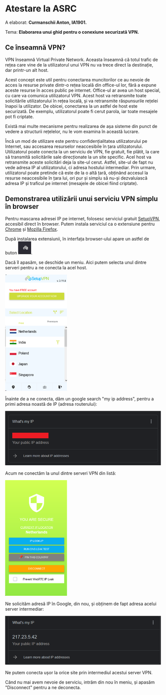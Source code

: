 # Atestare la ASRC

A elaborat: **Curmanschii Anton, IA1901.**

Tema: **Elaborarea unui ghid pentru o conexiune securizată VPN.**


## Ce înseamnă VPN?

VPN înseamnă Virtual Private Network.
Aceasta înseamnă că totul trafic de rețea care vine de la utilizatorul unui VPN nu va trece direct la destinație, dar printr-un alt host.

Acest concept este util pentru conectarea muncitorilor ce au nevoie de acces la resurse private dintr-o rețea locală din office-ul lor, fără a expune aceste resurse în acces public pe internet.
Office-ul ar avea un host special, cu care va comunica utilizatorul VPN. 
Acest host va retransmite toate solicitările utilizatorului în rețea locală, și va retransmite răspunsurile rețelei înapoi la utilizator.
De obicei, conectarea la un astfel de host este securizată.
De exemplu, utilizatorul poate fi cerut parola, iar toate mesajele pot fi criptate.

Există mai multe mecanisme pentru realizarea de așa sisteme din punct de vedere a structurii rețelelor, nu le vom examina în această lucrare.

Încă un mod de utilizare este pentru confidențialitatea utilizatorului pe Internet, sau accesarea resurselor neaccesibile în țara utilizatorului.
Utilizatorul poate conecta la un serviciu de VPN, fie gratuit, fie plătit, la care să transmită solicitările sale direcționate la un site specific.
Acel host va retransmite aceste solicitări deja la site-ul cerut.
Astfel, site-ul de fapt nu vede adresa IP al utilizatorului, ci adresa hostului intermediar.
Prin urmare, utilizatorul poate pretinde că este de la o altă țară, obținând accesul la resurse neaccesibile în țara lui, ori pur și simplu să nu-și dezvaluiască adresa IP și traficul pe internet (mesajele de obicei fiind criptate).


## Demonstrarea utilizării unui serviciu VPN simplu în browser

Pentru mascarea adresei IP pe internet, folosesc serviciul gratuit [SetupVPN](https://setupvpn.com/), accesibil direct în browser.
Putem instala serviciul ca o extensiune pentru [Chrome](https://chrome.google.com/webstore/detail/setupvpn-lifetime-free-vp/oofgbpoabipfcfjapgnbbjjaenockbdp) și [Mozilla Firefox](https://addons.mozilla.org/en-US/firefox/addon/setupvpn/).

După instalarea extensiunii, în interfața browser-ului apare un astfel de buton ![](images/extension_button_vpn.png).

Dacă îl apasăm, se deschide un meniu.
Aici putem selecta unul dintre serveri pentru a ne conecta la acel host.

<style>
    img[alt^=small] { width: 200px; }
</style>

![small](images/hosts_vpn.png)

Înainte de a ne conecta, dăm un google search "my ip address", pentru a primi adresa noastă de IP (adresa routerului):

![](images/my_ip_address_before_1.png)

Acum ne conectăm la unul dintre serveri VPN din listă:

![small](images/connect_to_server_vpn.png)

Ne solicităm adresă IP în Google, din nou, și obținem de fapt adresa acelui server intermediar:

![](images/my_ip_address_after_1.png)

Ne putem conecta ușor la orice site prin intermediul acestui server VPN.

Când nu mai avem nevoie de serviciu, intrăm din nou în meniu, și apasăm "Disconnect" pentru a ne deconecta.
